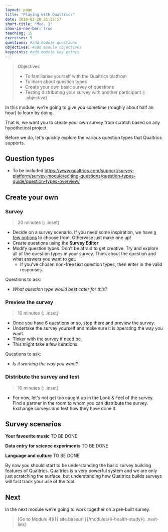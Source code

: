 ```yaml
---
layout: page
title: "Playing with Qualtrics"
date: 2018-03-20 21:25:57
short-title: "Mod. 3"
show-in-nav-bar: true
teaching: 15
exercises: 5
questions: #add module questions
objectives: #add module objectives
keypoints: #add module key points
---
```


>Objectives
>- To familiarise yourself with the Qualtrics platfrom
>- To learn about question types
>- Create your own basic survey of questions
>- Testing distributing your survey with another participant
{: .objective}

In this module, we're going to give you sometime (roughly about half an hour) to learn by doing.

That is, we want you to create your own survey from scratch based on any hypothetical project.

Before we do, let's quickly explore the various question types that Qualtrics supports.

## Question types

- To be included https://www.qualtrics.com/support/survey-platform/survey-module/editing-questions/question-types-guide/question-types-overview/

## Create your own
### Survey
>20 minutes {: .inset}

- Decide on a survey scenario. If you need some inspiration, we have [a few options](#scenarios) to choose from. Otherwise just make one up!
- Create questions using the **Survey Editor**
- Modify question types. Don't be afraid to get creative. Try and explore all of the question types in your survey. Think about the question and what answers you want to get.
  -  If you've chosen non-free text question types, then enter in the valid responses.

Questions to ask:
- _What question type would best cater for this?_

### Preview the survey
>10 minutes {: .inset}

- Once you have 6 questions or so, stop there and preview the survey.
- Undertake the survey yourself and make sure it is operating the way you want.
- Tinker with the survey if need be.
- This might take a few iterations

Questions to ask:
- _Is it working the way you want?_

### Distribute the survey and test
>10 minutes {: .inset}

- For now, let's not get too caught up in the Look & Feel of the survey. Find a partner in the room to whom you can distribute the survey. Exchange surveys and test how they have done it.


## <a name="scenarios">Survey scenarios</a>
**Your favourite music**
TO BE DONE

**Data entry for science experiments**
TO BE DONE

**Language and culture**
TO BE DONE


By now you should start to be understanding the basic survey building features of Qualtrics. Qualtrics is a very powerful system and we are only just scratching the surface, but understanding how Qualtrics builds surveys will fast track your use of the tool.

## Next
In the next module we're going to work together on a pre-built survey.
>[Go to Module 4]({{ site.baseurl }}/modules/4-health-study){: .next-link}
